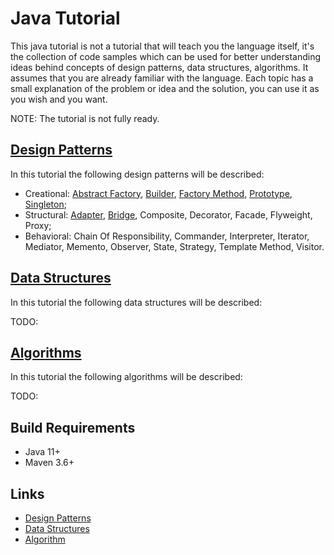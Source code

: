 # Java Tutorial

This java tutorial is not a tutorial that will teach you the language itself, it's the collection of code samples which 
can be used for better understanding ideas behind concepts of design patterns, data structures, algorithms. It assumes 
that you are already familiar with the language. Each topic has a small explanation of the problem or idea and the solution, 
you can use it as you wish and you want.

NOTE: The tutorial is not fully ready.

## [Design Patterns](design-patterns/README.md "The design patterns chapter")

In this tutorial the following design patterns will be described:

* Creational: [Abstract Factory](design-patterns/doc/abstract-factory.md "The abstract factory chapter"), 
[Builder](design-patterns/doc/builder.md "The builder chapter"), 
[Factory Method](design-patterns/doc/factory-method.md "The factory method chapter"), 
[Prototype](design-patterns/doc/prototype.md "The prototype chapter"), 
[Singleton](design-patterns/doc/singleton.md "The singleton chapter"); 
* Structural: [Adapter](design-patterns/doc/adapter.md "The adapter chapter"), 
[Bridge](design-patterns/doc/bridge.md "The bridge chapter"), Composite, Decorator, Facade, Flyweight, Proxy; 
* Behavioral: Chain Of Responsibility, Commander, Interpreter, Iterator, Mediator, Memento, Observer, State, Strategy, 
Template Method, Visitor.

## [Data Structures](data-structures/README.md "The data structures chapter")

In this tutorial the following data structures will be described:

TODO:

## [Algorithms](algorithms/README.md "The algorithms chapter")

In this tutorial the following algorithms will be described:

TODO:

## Build Requirements

* Java 11+
* Maven 3.6+

## Links

* [Design Patterns](https://en.wikipedia.org/wiki/Design_Patterns "Design patterns in Wikipedia")
* [Data Structures](https://en.wikipedia.org/wiki/List_of_data_structures "Data structures in Wikipedia") 
* [Algorithm](https://en.wikipedia.org/wiki/Algorithm "Algorithm in Wikipedia") 